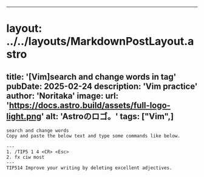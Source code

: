 
---
# layout: ../../layouts/MarkdownPostLayout.astro
title: '[Vim]search and change words in tag'
pubDate: 2025-02-24
description: 'Vim practice'
author: 'Noritaka'
image:
    url: 'https://docs.astro.build/assets/full-logo-light.png'
    alt: 'Astroのロゴ。'
tags: ["Vim",]
---


```
search and change words
Copy and paste the below text and type some commands like below.

---
1. /TIP5 1 4 <CR> <Esc>
2. fx ciw most
---
TIP514 Improve your writing by deleting excellent adjectives.
```
